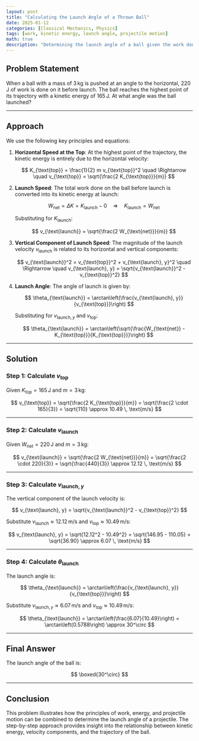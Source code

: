 ```yaml
---
layout: post
title: "Calculating the Launch Angle of a Thrown Ball"
date: 2025-01-12
categories: [Classical Mechanics, Physics]
tags: [work, kinetic energy, launch angle, projectile motion]
math: true
description: "Determining the launch angle of a ball given the work done on it and its kinetic energy at the highest point of the trajectory."
---
```


## Problem Statement

When a ball with a mass of $3 \, \text{kg}$ is pushed at an angle to the horizontal, $220 \, \text{J}$ of work is done on it before launch. The ball reaches the highest point of its trajectory with a kinetic energy of $165 \, \text{J}$. At what angle was the ball launched?

---

## Approach

We use the following key principles and equations:

1. **Horizontal Speed at the Top**:
   At the highest point of the trajectory, the kinetic energy is entirely due to the horizontal velocity:

   $$
   K_{\text{top}} = \frac{1}{2} m v_{\text{top}}^2 \quad \Rightarrow \quad v_{\text{top}} = \sqrt{\frac{2 K_{\text{top}}}{m}}
   $$

2. **Launch Speed**:
   The total work done on the ball before launch is converted into its kinetic energy at launch:

   $$
   W_{\text{net}} = \Delta K = K_{\text{launch}} - 0 \quad \Rightarrow \quad K_{\text{launch}} = W_{\text{net}}
   $$

   Substituting for $K_{\text{launch}}$:

   $$
   v_{\text{launch}} = \sqrt{\frac{2 W_{\text{net}}}{m}}
   $$

3. **Vertical Component of Launch Speed**:
   The magnitude of the launch velocity $v_{\text{launch}}$ is related to its horizontal and vertical components:

   $$
   v_{\text{launch}}^2 = v_{\text{top}}^2 + v_{\text{launch}, y}^2 \quad \Rightarrow \quad v_{\text{launch}, y} = \sqrt{v_{\text{launch}}^2 - v_{\text{top}}^2}
   $$

4. **Launch Angle**:
   The angle of launch is given by:

   $$
   \theta_{\text{launch}} = \arctan\left(\frac{v_{\text{launch}, y}}{v_{\text{top}}}\right)
   $$

   Substituting for $v_{\text{launch}, y}$ and $v_{\text{top}}$:

   $$
   \theta_{\text{launch}} = \arctan\left(\sqrt{\frac{W_{\text{net}} - K_{\text{top}}}{K_{\text{top}}}}\right)
   $$

---

## Solution

### Step 1: Calculate $v_{\text{top}}$
Given $K_{\text{top}} = 165 \, \text{J}$ and $m = 3 \, \text{kg}$:

$$
v_{\text{top}} = \sqrt{\frac{2 K_{\text{top}}}{m}} = \sqrt{\frac{2 \cdot 165}{3}} = \sqrt{110} \approx 10.49 \, \text{m/s}
$$

---

### Step 2: Calculate $v_{\text{launch}}$
Given $W_{\text{net}} = 220 \, \text{J}$ and $m = 3 \, \text{kg}$:

$$
v_{\text{launch}} = \sqrt{\frac{2 W_{\text{net}}}{m}} = \sqrt{\frac{2 \cdot 220}{3}} = \sqrt{\frac{440}{3}} \approx 12.12 \, \text{m/s}
$$

---

### Step 3: Calculate $v_{\text{launch}, y}$
The vertical component of the launch velocity is:

$$
v_{\text{launch}, y} = \sqrt{v_{\text{launch}}^2 - v_{\text{top}}^2}
$$

Substitute $v_{\text{launch}} \approx 12.12 \, \text{m/s}$ and $v_{\text{top}} \approx 10.49 \, \text{m/s}$:

$$
v_{\text{launch}, y} = \sqrt{12.12^2 - 10.49^2} = \sqrt{146.95 - 110.05} = \sqrt{36.90} \approx 6.07 \, \text{m/s}
$$

---

### Step 4: Calculate $\theta_{\text{launch}}$
The launch angle is:

$$
\theta_{\text{launch}} = \arctan\left(\frac{v_{\text{launch}, y}}{v_{\text{top}}}\right)
$$

Substitute $v_{\text{launch}, y} \approx 6.07 \, \text{m/s}$ and $v_{\text{top}} \approx 10.49 \, \text{m/s}$:

$$
\theta_{\text{launch}} = \arctan\left(\frac{6.07}{10.49}\right) = \arctan\left(0.5788\right) \approx 30^\circ
$$

---

## Final Answer

The launch angle of the ball is:

$$
\boxed{30^\circ}
$$

---

## Conclusion

This problem illustrates how the principles of work, energy, and projectile motion can be combined to determine the launch angle of a projectile. The step-by-step approach provides insight into the relationship between kinetic energy, velocity components, and the trajectory of the ball.
